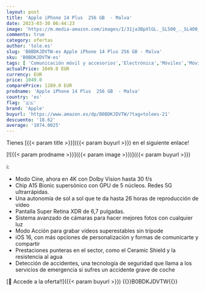 ```yaml
---
layout: post
title: 'Apple iPhone 14 Plus  256 GB  - Malva'
date: 2023-03-30 06:44:23
image: 'https://m.media-amazon.com/images/I/31ja3BpXlGL._SL500_._SL400_.jpg'
comments: true
category: ofertas
author: 'tole.es'
slug: 'B0BDKJDVTW-es Apple iPhone 14 Plus 256 GB - Malva'
sku: 'B0BDKJDVTW-es'
tags: [ 'Comunicación móvil y accesorios','Electrónica','Móviles','Móviles y smartphones libres','apple','iphone','🇪🇸', ]
actualPrice: 1049.0 EUR
currency: EUR
price: 1049.0
comparePrice: 1289.0 EUR
prodname: 'Apple iPhone 14 Plus  256 GB  - Malva'
country: 'es'
flag: '🇪🇸'
brand: 'Apple'
buyurl: 'https://www.amazon.es/dp/B0BDKJDVTW/?tag=tolees-21'
descuento: '18.62'
average: '1074.0025'
---
```


Tienes [{{< param title >}}]({{< param buyurl >}}) en el siguiente enlace!

[![{{< param prodname >}}]({{< param image >}})]({{< param buyurl >}})

ℹ️:

- Modo Cine, ahora en 4K con Dolby Vision hasta 30 f/s
- Chip A15 Bionic supersónico con GPU de 5 núcleos. Redes 5G ultrarrápidas.
- Una autonomía de sol a sol que te da hasta 26 horas de reproducción de vídeo
- Pantalla Super Retina XDR de 6,7 pulgadas.
- Sistema avanzado de cámaras para hacer mejores fotos con cualquier luz
- Modo Acción para grabar vídeos superestables sin trípode
- iOS 16, con más opciones de personalización y formas de comunicarte y compartir
- Prestaciones punteras en el sector, como el Ceramic Shield y la resistencia al agua
- Detección de accidentes, una tecnología de seguridad que llama a los servicios de emergencia si sufres un accidente grave de coche

[🛒 Accede a la oferta!!]({{< param buyurl >}})
{{<world>}}B0BDKJDVTW{{</world>}}
